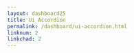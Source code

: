 ```yaml
---
layout: dashboard25
title: Ui Accordion
permalink: /dashboard/ui-accordion.html
linknum: 2
linkchad: 2
---
```

